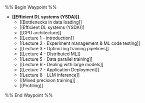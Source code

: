 %% Begin Waypoint %%
- **[[Efficient DL systems (YSDA)]]**
	- [[Bottlenecks in data loading]]
	- [[Efficient DL systems (YSDA)]]
	- [[GPU architecture]]
	- [[Lecture 1 - introduction]]
	- [[Lecture 2 - Experiment management & ML code testing]]
	- [[Lecture 3 - Optimizing training pipelines]]
	- [[Lecture 4 - Distributed ML]]
	- [[Lecture 5 - Data parallel training]]
	- [[Lecture 6 - Dealing with large models]]
	- [[Lecture 7 - Application Deployment]]
	- [[Lecture 8 - LLM inference]]
	- [[Mixed precision training]]
	- [[Profiling]]

%% End Waypoint %%
